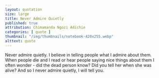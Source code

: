 ```yaml
---
layout: quotation
size: large
title: Never Admire Quietly
published: true
attribution: Chimamanda Ngozi Adichie
categories: [ quote ]
thumbnail: "/img/thumbnails/notebook-420x255.webp"
alttext: quote
---
```


Never admire quietly. I believe in telling people what I admire about them. When people die and I read or hear people saying nice things about them
I often wonder - did the dead  person know? Did you tell her when she was alive? And so I never admire quietly, I will tell you. 

